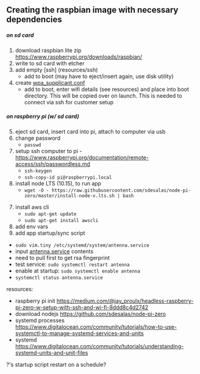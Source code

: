 ## Creating the raspbian image with necessary dependencies

##### on sd card

1. download raspbian lite zip https://www.raspberrypi.org/downloads/raspbian/
2. write to sd card with etcher
3. add empty [ssh] (resources/ssh)
    - add to boot (may have to eject/insert again, use disk utility)
4. create [wpa_supplicant.conf](resources/wpa_supplicant.conf)
    - add to boot, enter wifi details (see resources) and place into boot directory. This will be copied over on launch. This is needed to connect via ssh for customer setup

##### on raspberry pi (w/ sd card)

5. eject sd card, insert card into pi, attach to computer via usb
5. change password
    - `passwd`
6. setup ssh computer to pi - https://www.raspberrypi.org/documentation/remote-access/ssh/passwordless.md
   - `ssh-keygen`
   - `ssh-copy-id pi@raspberrypi.local`
7. install node LTS (10.15), to run app
   - `wget -O - https://raw.githubusercontent.com/sdesalas/node-pi-zero/master/install-node-v.lts.sh | bash`
<!-- 8. install yarn (1.13.0), faster dependency installs than npm
   - `curl -o- -L https://yarnpkg.com/install.sh | bash` -->
7. install aws cli
    - `sudo apt-get update`
    - `sudo apt-get install awscli`
8. add env vars
9. add app startup/sync script

- `sudo vim.tiny /etc/systemd/system/antenna.service`
- input [antenna.service](resources/antenna.service) contents
- need to pull first to get rsa fingerprint
- test service: `sudo systemctl restart antenna`
- enable at startup: `sudo systemctl enable antenna`
- `systemctl status antenna.service`

resources:

- raspberry pi init https://medium.com/@jay_proulx/headless-raspberry-pi-zero-w-setup-with-ssh-and-wi-fi-8ddd8c4d2742
- download nodejs https://github.com/sdesalas/node-pi-zero
- systemd processes https://www.digitalocean.com/community/tutorials/how-to-use-systemctl-to-manage-systemd-services-and-units
- systemd https://www.digitalocean.com/community/tutorials/understanding-systemd-units-and-unit-files

?'s
startup script
restart on a schedule?
